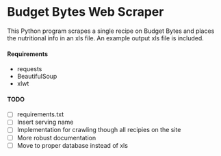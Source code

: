 # Budget Bytes Web Scraper

This Python program scrapes a single recipe on Budget Bytes and places the nutritional info in an xls file. An example output xls file is included.

#### Requirements
- requests
- BeautifulSoup
- xlwt

#### TODO
- [ ] requirements.txt
- [ ] Insert serving name
- [ ] Implementation for crawling though all recipies on the site 
- [ ] More robust documentation
- [ ] Move to proper database instead of xls
